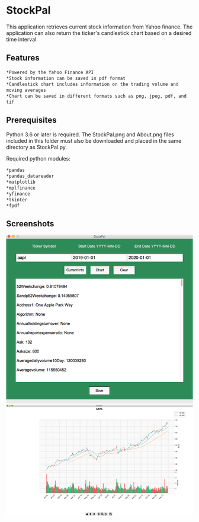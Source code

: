 # StockPal

This application retrieves current stock information from Yahoo finance.  The application can also return the ticker's candlestick chart based on a desired time interval.

## Features
    *Powered by the Yahoo Finance API
    *Stock information can be saved in pdf format
    *Candlestick chart includes information on the trading volume and moving averages
    *Chart can be saved in different formats such as png, jpeg, pdf, and tif
    

## Prerequisites
Python 3.6 or later is required.  The StockPal.png and About.png files included in this folder must also be downloaded and placed in the same directory as StockPal.py.

Required python modules:

    *pandas
    *pandas_datareader
    *matplotlib
    *mplfinance
    *yfinance
    *tkinter
    *fpdf
  
## Screenshots
![Image](Screenshots_of_App/Screenshot_1.png)
![Image](Screenshots_of_App/Screenshot_2.png)

